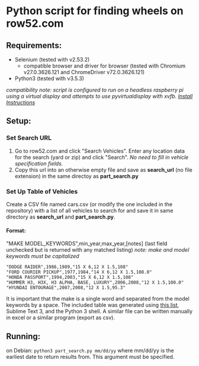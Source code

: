 # Python script for finding wheels on row52.com

## Requirements:
* Selenium (tested with v2.53.2)
  * compatible browser and driver for browser (tested with Chromium v27.0.3626.121 and ChromeDriver v72.0.3626.121)
* Python3 (tested with v3.5.3)

*compatibility note: script is configured to run on a headless raspberry pi using a virtual display and attempts to use pyvirtualdisplay with xvfb. [Install Instructions](http://www.knight-of-pi.org/python3-browser-tests-on-a-raspberry-pi-with-firefox-virtualdisplay-selenium-and-pytest/)*

## Setup:
### Set Search URL
1. Go to row52.com and click "Search Vehicles". Enter any location data for the search (yard or zip) and click "Search". *No need to fill in vehicle specification fields.*
2. Copy this url into an otherwise empty file and save as **search_url** (no file extension) in the same directoy as **part_search.py**
 
### Set Up Table of Vehicles
Create a CSV file named cars.csv (or modify the one included in the repository) with a list of all vehicles to search for and save it in same directory as **search_url** and **part_search.py**.

#### Format:
"MAKE MODEL_KEYWORDS",min_year,max_year,[notes] (last field unchecked but is returned with any matched listing)
*note: make and model keywords must be capitalized*
```
"DODGE RAIDER",1986,1989,"15 X 6,12 X 1.5,108"
"FORD COURIER PICKUP",1977,1984,"14 X 6,12 X 1.5,108.0"
"HONDA PASSPORT",1994,2003,"15 X 6,12 X 1.5,108"
"HUMMER H3, H3X, H3 ALPHA, BASE, LUXURY",2006,2008,"12 X 1.5,100.0"
"HYUNDAI ENTOURAGE",2007,2008,"12 X 1.5,95.3"
```
It is important that the make is a single word and separated from the model keywords by a space. The included table was generated using [this list](http://www.wheelsupport.com/bolt-pattern-stud-pattern-6-x-139-7/), Sublime Text 3, and the Python 3 shell. A similar file can be written manually in excel or a similar program (export as csv).

## Running:
on Debian: 
```python3 part_search.py mm/dd/yy``` 
where mm/dd/yy is the earliest date to return results from. This argument must be specified.
